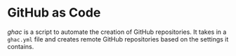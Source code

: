 # GitHub as Code

*ghac* is a script to automate the creation of GitHub repositories. It takes in a `ghac.yml` file and creates remote GitHub repositories based on the settings it contains.
